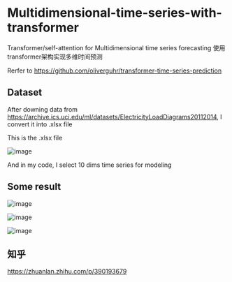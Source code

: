# Multidimensional-time-series-with-transformer
Transformer/self-attention for Multidimensional time series forecasting 使用transformer架构实现多维时间预测

Rerfer to  https://github.com/oliverguhr/transformer-time-series-prediction

## Dataset

After downing data from https://archive.ics.uci.edu/ml/datasets/ElectricityLoadDiagrams20112014, I convert it into .xlsx file 

This is the .xlsx file 

![image](https://user-images.githubusercontent.com/75245181/126475468-46964a3a-4413-49df-becb-76adff683f8d.png)

And in my code, I select 10 dims time series for modeling

## Some result

![image](https://user-images.githubusercontent.com/75245181/126475904-1b020a78-d2f9-453f-93e4-5413d44019f8.png)

![image](https://user-images.githubusercontent.com/75245181/126475965-1c5ce38f-2129-42e8-9cac-c11a7a80fcf3.png)

![image](https://user-images.githubusercontent.com/75245181/126477805-05c5d40e-4069-44c2-9d38-48d4c420c86f.png)



## 知乎

https://zhuanlan.zhihu.com/p/390193679
